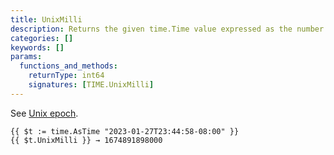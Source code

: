 ```yaml
---
title: UnixMilli
description: Returns the given time.Time value expressed as the number of milliseconds elapsed since January 1, 1970 UTC.
categories: []
keywords: []
params:
  functions_and_methods:
    returnType: int64
    signatures: [TIME.UnixMilli]
---
```


See [Unix epoch](https://en.wikipedia.org/wiki/Unix_time).

```go-html-template
{{ $t := time.AsTime "2023-01-27T23:44:58-08:00" }}
{{ $t.UnixMilli }} → 1674891898000
```
